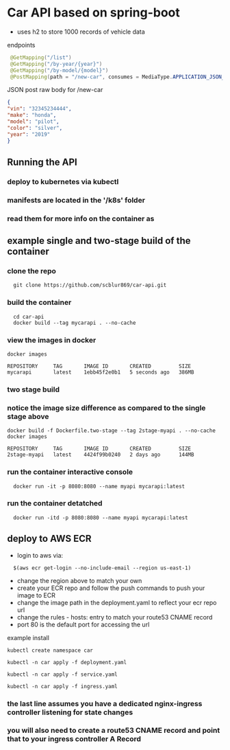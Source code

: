# Car API based on spring-boot
  * uses h2 to store 1000 records of vehicle data

endpoints

```java
 @GetMapping("/list")
 @GetMapping("/by-year/{year}")
 @GetMapping("/by-model/{model}")
 @PostMapping(path = "/new-car", consumes = MediaType.APPLICATION_JSON_VALUE, produces = "application/json")
```
JSON post raw body for /new-car
 ```json
{
"vin": "32345234444",
"make": "honda",
"model": "pilot",
"color": "silver",
"year": "2019"
}
 ```
## Running the API
 ### deploy to kubernetes via kubectl
 ### manifests are located in the '/k8s' folder
 ### read them for more info on the container as

## example single and two-stage build of the container
### clone the repo
```console
  git clone https://github.com/scblur869/car-api.git
```
### build the container
```console
  cd car-api
  docker build --tag mycarapi . --no-cache
```
### view the images in docker
```console
docker images

REPOSITORY     TAG       IMAGE ID       CREATED         SIZE
mycarapi       latest    1ebb45f2e0b1   5 seconds ago   386MB

```

### two stage build
### notice the image size difference as compared to the single stage above
```console
docker build -f Dockerfile.two-stage --tag 2stage-myapi . --no-cache
docker images

REPOSITORY     TAG       IMAGE ID       CREATED         SIZE
2stage-myapi   latest    4424f99b0240   2 days ago      144MB

```

### run the container interactive console
```console
  docker run -it -p 8080:8080 --name myapi mycarapi:latest
```
### run the container detatched
```console
  docker run -itd -p 8080:8080 --name myapi mycarapi:latest
```

## deploy to AWS ECR 
 * login to aws via:
 ```console
   $(aws ecr get-login --no-include-email --region us-east-1)
 ```
 * change the region above to match your own
 * create your ECR repo and follow the push commands to push your image to ECR
 * change the image path in the deployment.yaml to reflect your ecr repo url
 * change the rules - hosts: entry to match your route53 CNAME record
 * port 80 is the default port for accessing the url


 example install
 ```console
 kubectl create namespace car
 ```
 ```console
 kubectl -n car apply -f deployment.yaml
 ```
 ```console
 kubectl -n car apply -f service.yaml
 ```
 ```console
 kubectl -n car apply -f ingress.yaml
 ```
### the last line assumes you have a dedicated nginx-ingress controller listening for state changes
### you will also need to create a route53 CNAME record and point that to your ingress controller A Record